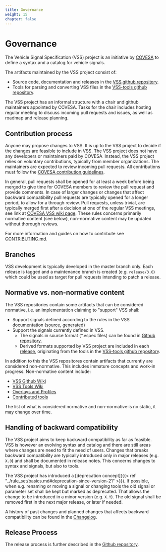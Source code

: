 ```yaml
---
title: Governance
weight: 15
chapter: false
---
```


# Governance

The Vehicle Signal Specification (VSS) project is an initiative by [COVESA](https://covesa.global/) to define a syntax and a catalog for vehicle signals.

The artifacts maintained by the VSS project consist of:

* Source code, documentation and releases in the [VSS github repository](https://github.com/COVESA/vehicle_signal_specification).
* Tools for parsing and converting VSS files in the [VSS-tools github repository](https://github.com/COVESA/vss-tools).

The VSS project has an informal structure with a chair and github maintainers appointed by COVESA.
Tasks for the chair includes hosting regular meeting to discuss incoming pull requests and issues, as well as roadmap and release planning.

## Contribution process

Anyone may propose changes to VSS. It is up to the VSS project to decide if the changes are feasible to include in VSS.
The VSS project does not have any developers or maintainers paid by COVESA.
Instead, the VSS project relies on voluntary contributions, typically from member organizations.
The maintainers are expected to review incoming pull requests.
All contributions must follow the [COVESA contribution guidelines](https://covesa.global/contribute).

In general, pull requests shall be opened for at least a week before being merged to give time for COVESA members to review the pull request and provide comments.
In case of larger changes or changes that affect backward compatibility pull requests are typically opened for a longer period, to allow for a through review.
Pull requests, unless trivial, are typically merged first after a decision at one of the regular VSS meetings, see link at [COVESA VSS wiki page](https://wiki.covesa.global/display/WIK4/VSS+-+Vehicle+Signal+Specification).
These rules concerns primarily normative content (see below), non-normative content may be updated without thorough reviews.

For more information and guides on how to contribute see [CONTRIBUTING.md](https://github.com/COVESA/vehicle_signal_specification/blob/master/CONTRIBUTING.md).

## Branches

VSS development is typically developed in the master branch only.
Each release is tagged and a maintenance branch is created (e.g. `release/3.0`) which could be used as target for pull requests intending to patch a release.

## Normative vs. non-normative content

The VSS repositories contain some artifacts that can be considered normative, i.e. an implementation claiming to "support" VSS shall:

* Support signals defined according to the rules in the VSS documentation
  ([source](https://github.com/COVESA/vehicle_signal_specification/tree/master/docs-gen), [generated](https://covesa.github.io/vehicle_signal_specification/))
* Support the signals currently defined in VSS.
    * The signals in source format (*.vspec files) can be found in [Github repository](https://github.com/COVESA/vehicle_signal_specification/tree/master/spec).
    * Derived formats supported by VSS project are included in each [release](https://github.com/COVESA/vehicle_signal_specification/releases),
      originating from the tools in the [VSS-tools github repository](https://github.com/COVESA/vss-tools).

In addition to this the VSS repositores contain artifacts that currently are considered non-normative. This includes immature concepts and work-in progress. Non-normative content include:

* [VSS Github Wiki](https://github.com/COVESA/vehicle_signal_specification/wiki)
* [VSS Tools Wiki](https://github.com/COVESA/vss-tools/wiki)
* [Overlays and Profiles](https://github.com/COVESA/vehicle_signal_specification/tree/master/overlays)
* [Contributed tools](https://github.com/COVESA/vss-tools/tree/master/contrib)

The list of what is considered normative and non-normative is no static, it may change over time.

## Handling of backward compatibility

The VSS project aims to keep backward compatibility as far as feasible.
VSS is however an evolving syntax and catalog and there are still areas where changes are need to fit the need of users.
Changes that breaks backward compatibility are typically introduced only in major releases (e.g. `X.0`) and shall be documented in release notes.
This concerns changes to syntax and signals, but also to tools.

The VSS project has introduced a [deprecation concept]({{< ref "../rule_set/basics.md#deprecation-since-version-21" >}}).
If possible, when e.g. renaming or moving a signal or changing tools the old signal or parameter set shall be kept but marked as deprecated.
That allows the change to be introduced in a minor version (e.g. `X.Y`). The old signal shall be removed first in the next major release, or later if needed.

A history of past changes and planned changes that affects backward compatibility can be found in the [Changelog](https://github.com/COVESA/vehicle_signal_specification/blob/master/CHANGELOG.md).

## Release Process

The release process is further described in the [Github repository](https://github.com/COVESA/vehicle_signal_specification/blob/master/RELEASE_PROCESS.md).

